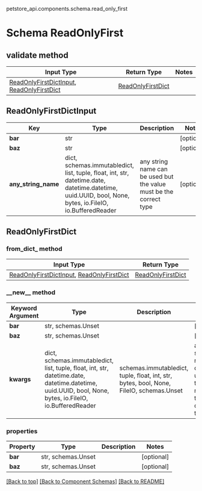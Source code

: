 petstore_api.components.schema.read_only_first
# Schema ReadOnlyFirst

## validate method
Input Type | Return Type | Notes
------------ | ------------- | -------------
[ReadOnlyFirstDictInput](#readonlyfirstdictinput), [ReadOnlyFirstDict](#readonlyfirstdict) | [ReadOnlyFirstDict](#readonlyfirstdict) |

## ReadOnlyFirstDictInput
Key | Type |  Description | Notes
------------ | ------------- | ------------- | -------------
**bar** | str |  | [optional]
**baz** | str |  | [optional]
**any_string_name** | dict, schemas.immutabledict, list, tuple, float, int, str, datetime.date, datetime.datetime, uuid.UUID, bool, None, bytes, io.FileIO, io.BufferedReader | any string name can be used but the value must be the correct type | [optional]

## ReadOnlyFirstDict
### from_dict_ method
Input Type | Return Type
---------- | -----------
[ReadOnlyFirstDictInput](#readonlyfirstdictinput), [ReadOnlyFirstDict](#readonlyfirstdict) | [ReadOnlyFirstDict](#readonlyfirstdict)

### &lowbar;&lowbar;new&lowbar;&lowbar; method
Keyword Argument | Type | Description | Notes
---------------- | ---- | ----------- | -----
**bar** | str, schemas.Unset |  | [optional]
**baz** | str, schemas.Unset |  | [optional]
**kwargs** | dict, schemas.immutabledict, list, tuple, float, int, str, datetime.date, datetime.datetime, uuid.UUID, bool, None, bytes, io.FileIO, io.BufferedReader | schemas.immutabledict, tuple, float, int, str, bytes, bool, None, FileIO, schemas.Unset | any string name can be used but the value must be the correct type | [optional] typed value is accessed with the get_additional_property_ method

### properties
Property | Type | Description | Notes
-------- | ---- | ----------- | -----
**bar** | str, schemas.Unset |  | [optional]
**baz** | str, schemas.Unset |  | [optional]

[[Back to top]](#top) [[Back to Component Schemas]](../../../README.md#Component-Schemas) [[Back to README]](../../../README.md)
